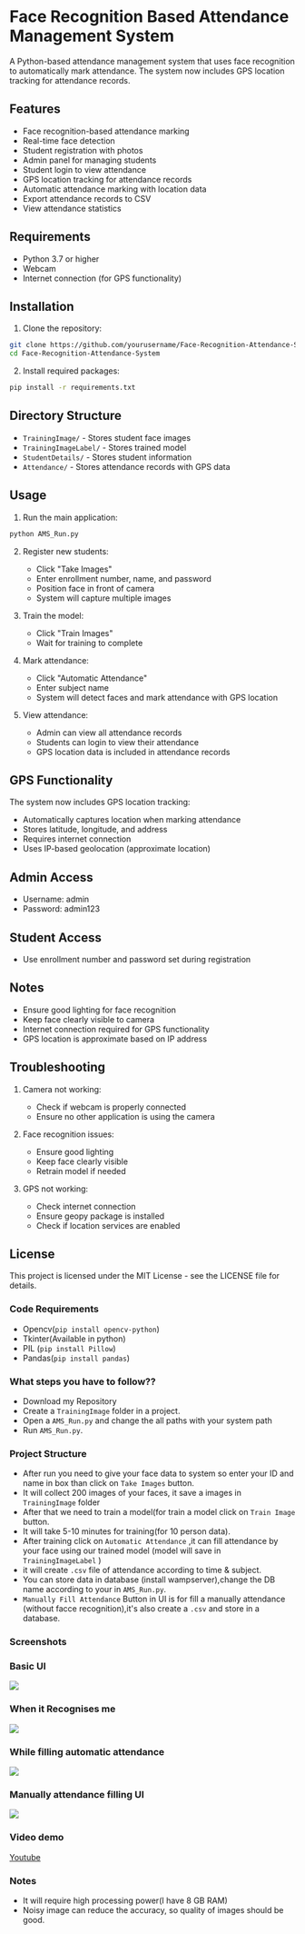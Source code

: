 # Face Recognition Based Attendance Management System

A Python-based attendance management system that uses face recognition to automatically mark attendance. The system now includes GPS location tracking for attendance records.

## Features

- Face recognition-based attendance marking
- Real-time face detection
- Student registration with photos
- Admin panel for managing students
- Student login to view attendance
- GPS location tracking for attendance records
- Automatic attendance marking with location data
- Export attendance records to CSV
- View attendance statistics

## Requirements

- Python 3.7 or higher
- Webcam
- Internet connection (for GPS functionality)

## Installation

1. Clone the repository:
```bash
git clone https://github.com/yourusername/Face-Recognition-Attendance-System.git
cd Face-Recognition-Attendance-System
```

2. Install required packages:
```bash
pip install -r requirements.txt
```

## Directory Structure

- `TrainingImage/` - Stores student face images
- `TrainingImageLabel/` - Stores trained model
- `StudentDetails/` - Stores student information
- `Attendance/` - Stores attendance records with GPS data

## Usage

1. Run the main application:
```bash
python AMS_Run.py
```

2. Register new students:
   - Click "Take Images"
   - Enter enrollment number, name, and password
   - Position face in front of camera
   - System will capture multiple images

3. Train the model:
   - Click "Train Images"
   - Wait for training to complete

4. Mark attendance:
   - Click "Automatic Attendance"
   - Enter subject name
   - System will detect faces and mark attendance with GPS location

5. View attendance:
   - Admin can view all attendance records
   - Students can login to view their attendance
   - GPS location data is included in attendance records

## GPS Functionality

The system now includes GPS location tracking:
- Automatically captures location when marking attendance
- Stores latitude, longitude, and address
- Requires internet connection
- Uses IP-based geolocation (approximate location)

## Admin Access

- Username: admin
- Password: admin123

## Student Access

- Use enrollment number and password set during registration

## Notes

- Ensure good lighting for face recognition
- Keep face clearly visible to camera
- Internet connection required for GPS functionality
- GPS location is approximate based on IP address

## Troubleshooting

1. Camera not working:
   - Check if webcam is properly connected
   - Ensure no other application is using the camera

2. Face recognition issues:
   - Ensure good lighting
   - Keep face clearly visible
   - Retrain model if needed

3. GPS not working:
   - Check internet connection
   - Ensure geopy package is installed
   - Check if location services are enabled

## License

This project is licensed under the MIT License - see the LICENSE file for details.



### Code Requirements
- Opencv(`pip install opencv-python`)
- Tkinter(Available in python)
- PIL (`pip install Pillow`)
- Pandas(`pip install pandas`)

### What steps you have to follow??
- Download my Repository 
- Create a `TrainingImage` folder in a project.
- Open a `AMS_Run.py` and change the all paths with your system path
- Run `AMS_Run.py`.

### Project Structure

- After run you need to give your face data to system so enter your ID and name in box than click on `Take Images` button.
- It will collect 200 images of your faces, it save a images in `TrainingImage` folder
- After that we need to train a model(for train a model click on `Train Image` button.
- It will take 5-10 minutes for training(for 10 person data).
- After training click on `Automatic Attendance` ,it can fill attendance by your face using our trained model (model will save in `TrainingImageLabel` )
- it will create `.csv` file of attendance according to time & subject.
- You can store data in database (install wampserver),change the DB name according to your in `AMS_Run.py`.
- `Manually Fill Attendance` Button in UI is for fill a manually attendance (without facce recognition),it's also create a `.csv` and store in a database.

### Screenshots

### Basic UI
<img src="https://github.com/Pragya9ps/Face-Recognition-Attendance-System/blob/main/Screenshot%20(31).png">

### When it Recognises me
<img src="https://github.com/Pragya9ps/Face-Recognition-Attendance-System/blob/main/Screenshot%20(33).png">

### While filling automatic attendance
<img src="https://github.com/Pragya9ps/Face-Recognition-Attendance-System/blob/main/Screenshot%20(38).png">

### Manually attendance filling UI
<img src="https://github.com/Pragya9ps/Face-Recognition-Attendance-System/blob/main/Screenshot%20(35).png">


### Video demo

[Youtube](https://youtu.be/onms2KDOTtY)


### Notes
- It will require high processing power(I have 8 GB RAM)
- Noisy image can reduce the accuracy, so quality of images should be good.


